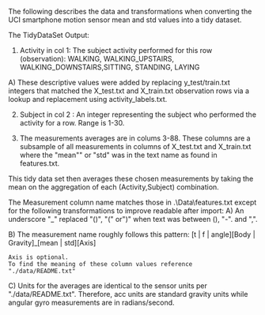 The following describes the data and transformations when converting the
UCI smartphone motion sensor mean and std values into a tidy dataset.

The TidyDataSet Output:
1) Activity in col 1: The subject activity performed for this row (observation):
    WALKING, WALKING_UPSTAIRS, WALKING_DOWNSTAIRS,SITTING, STANDING, LAYING
    
A) These descriptive values were added by replacing y_test/train.txt 
integers that matched the X_test.txt and X_train.txt observation rows 
via a lookup and replacement using activity_labels.txt.
    
2) Subject in col 2 : An integer representing the subject who performed the 
activity for a row.  Range is 1-30.

3) The measurements averages are in colums 3-88.  These columns are a subsample 
of all measurements in columns of X_test.txt and X_train.txt where the 
"mean"" or "std" was in the text name as found in features.txt.  

This tidy data set then averages these chosen measurements by taking the
mean on the aggregation of each (Activity,Subject) combination.

The Measurement column name matches those in .\Data\features.txt 
except for the following transformations to improve readable after import:
A) An underscore "_" replaced "()", "(" or")" when text was between 
(), "-". and ",".

B) The measurement name roughly follows this pattern:
    [t | f | angle][Body | Gravity]_[mean | std][Axis]
    
    Axis is optional.
    To find the meaning of these column values reference "./data/README.txt"
    
C) Units for the averages are identical to the sensor units per 
"./data/README.txt".  Therefore, acc units are standard gravity units while 
angular gyro measurements are in radians/second.
